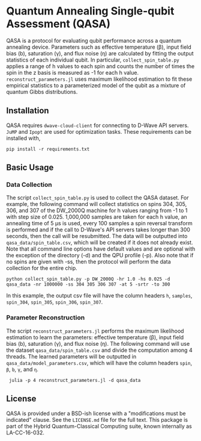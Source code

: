 # Quantum Annealing Single-qubit Assessment (QASA)
QASA is a protocol for evaluating qubit performance across a quantum annealing device. Parameters such as effective temperature (β), input field bias (b), saturation (γ), and flux noise (η) are calculated by fitting the output statistics of each individual qubit. In particular, `collect_spin_table.py` applies a range of h values to each spin and counts the number of times the spin in the z basis is measured as -1 for each h value. `reconstruct_parameters.jl` uses maximum likelihood estimation to fit these empirical statistics to a parameterized model of the qubit as a mixture of quantum Gibbs distributions.

## Installation
QASA requires `dwave-cloud-client` for connecting to D-Wave API servers. `JuMP` and `Ipopt` are used for optimization tasks.
These requirements can be installed with,
```
pip install -r requirements.txt
```
## Basic Usage

### Data Collection
The script `collect_spin_table.py` is used to collect the QASA dataset. For example, the following command will collect statistics on spins 304, 305, 306, and 307 of the DW_2000Q machine for h values ranging from -1 to 1 with step size of 0.025. 1,000,000 samples are taken for each h value, an annealing time of 5 µs is used, every 100 samples a spin reversal transform is performed and if the call to D-Wave's API servers takes longer than 300 seconds, then the call will be resubmitted. The data will be outputted into  `qasa_data/spin_table.csv`, which will be created if it does not already exist. Note that all command line options have default values and are optional with the exception of the directory (-d) and the QPU profile (-p). Also note that if no spins are given with -ss, then the protocol will perform the data collection for the entire chip.
```
python collect_spin_table.py -p DW_2000Q -hr 1.0 -hs 0.025 -d qasa_data -nr 1000000 -ss 304 305 306 307 -at 5 -srtr -to 300
```

In this example, the output csv file will have the column headers `h`, `samples`, `spin_304`, `spin_305`, `spin_306`, `spin_307`.

### Parameter Reconstruction
The script `reconstruct_parameters.jl` performs the maximum likelihood estimation to learn the parameters: effective temperature (β), input field bias (b), saturation (γ), and flux noise (η). The following command will use the dataset `qasa_data/spin_table.csv` and divide the computation among 4 threads. The learned parameters will be outputted in `qasa_data/model_parameters.csv`, which will have the column headers `spin`, `β`, `b`, `γ`, and `η`.
```
 julia -p 4 reconstruct_parameters.jl -d qasa_data
```

## License
QASA is provided under a BSD-ish license with a "modifications must be indicated" clause.  See the `LICENSE.md` file for the full text.
This package is part of the Hybrid Quantum-Classical Computing suite, known internally as LA-CC-16-032.
